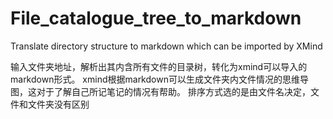 # File_catalogue_tree_to_markdown

Translate directory structure to markdown which can be imported by XMind

输入文件夹地址，解析出其内含所有文件的目录树，转化为xmind可以导入的markdown形式。
xmind根据markdown可以生成文件夹内文件情况的思维导图，这对于了解自己所记笔记的情况有帮助。
排序方式选的是由文件名决定，文件和文件夹没有区别
